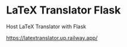 # LaTeX Translator Flask

Host LaTeX Translator with Flask

<https://latextranslator.up.railway.app/>
